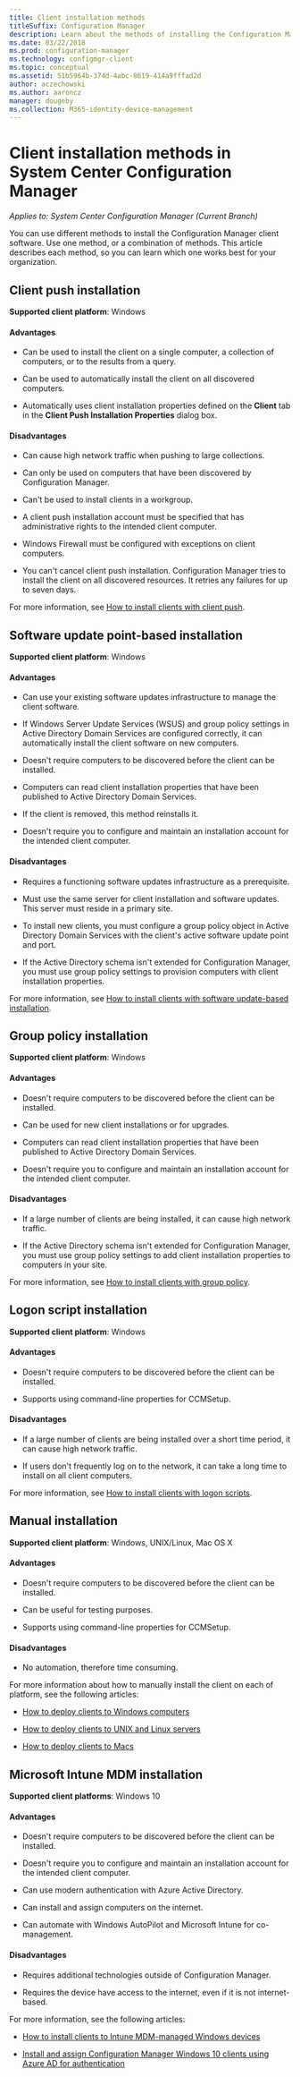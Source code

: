```yaml
---
title: Client installation methods
titleSuffix: Configuration Manager
description: Learn about the methods of installing the Configuration Manager client.
ms.date: 03/22/2018
ms.prod: configuration-manager
ms.technology: configmgr-client
ms.topic: conceptual
ms.assetid: 51b5964b-374d-4abc-8619-414a9fffad2d
author: aczechowski
ms.author: aaroncz
manager: dougeby
ms.collection: M365-identity-device-management
---
```

# Client installation methods in System Center Configuration Manager

*Applies to: System Center Configuration Manager (Current Branch)*

You can use different methods to install the Configuration Manager client software. Use one method, or a combination of methods. This article describes each method, so you can learn which one works best for your organization.  

## Client push installation  

**Supported client platform**: Windows  

#### Advantages  

-   Can be used to install the client on a single computer, a collection of computers, or to the results from a query.  

-   Can be used to automatically install the client on all discovered computers.  

-   Automatically uses client installation properties defined on the **Client** tab in the **Client Push Installation Properties** dialog box.  

#### Disadvantages  

-   Can cause high network traffic when pushing to large collections.  

-   Can only be used on computers that have been discovered by Configuration Manager.  

-   Can't be used to install clients in a workgroup.  

-   A client push installation account must be specified that has administrative rights to the intended client computer.  

-   Windows Firewall must be configured with exceptions on client computers.   

-   You can't cancel client push installation. Configuration Manager tries to install the client on all discovered resources. It retries any failures for up to seven days.  

For more information, see [How to install clients with client push](/sccm/core/clients/deploy/deploy-clients-to-windows-computers#BKMK_ClientPush).  



## Software update point-based installation  

**Supported client platform**: Windows  

#### Advantages  

-   Can use your existing software updates infrastructure to manage the client software.  

-   If Windows Server Update Services (WSUS) and group policy settings in Active Directory Domain Services are configured correctly, it can automatically install the client software on new computers.  

-   Doesn't require computers to be discovered before the client can be installed.  

-   Computers can read client installation properties that have been published to Active Directory Domain Services.  

-   If the client is removed, this method reinstalls it.  

-   Doesn't require you to configure and maintain an installation account for the intended client computer.  

#### Disadvantages  

-   Requires a functioning software updates infrastructure as a prerequisite.  

-   Must use the same server for client installation and software updates. This server must reside in a primary site.  

-   To install new clients, you must configure a group policy object in Active Directory Domain Services with the client's active software update point and port.  

-   If the Active Directory schema isn't extended for Configuration Manager, you must use group policy settings to provision computers with client installation properties.  

For more information, see [How to install clients with software update-based installation](/sccm/core/clients/deploy/deploy-clients-to-windows-computers#BKMK_ClientSUP).  



## Group policy installation  

**Supported client platform**: Windows  

#### Advantages  

-   Doesn't require computers to be discovered before the client can be installed.  

-   Can be used for new client installations or for upgrades.  

-   Computers can read client installation properties that have been published to Active Directory Domain Services.  

-   Doesn't require you to configure and maintain an installation account for the intended client computer.  

#### Disadvantages  

-   If a large number of clients are being installed, it can cause high network traffic.  

-   If the Active Directory schema isn't extended for Configuration Manager, you must use group policy settings to add client installation properties to computers in your site.  

For more information, see [How to install clients with group policy](/sccm/core/clients/deploy/deploy-clients-to-windows-computers#BKMK_ClientGP).  



## Logon script installation  

**Supported client platform**: Windows  

#### Advantages  

-   Doesn't require computers to be discovered before the client can be installed.  

-   Supports using command-line properties for CCMSetup.  

#### Disadvantages  

-   If a large number of clients are being installed over a short time period, it can cause high network traffic.  

-   If users don't frequently log on to the network, it can take a long time to install on all client computers.  

For more information, see [How to install clients with logon scripts](/sccm/core/clients/deploy/deploy-clients-to-windows-computers#BKMK_ClientLogonScript).  



## Manual installation  

**Supported client platform**: Windows, UNIX/Linux, Mac OS X  

#### Advantages  

-   Doesn't require computers to be discovered before the client can be installed.  

-   Can be useful for testing purposes.  

-   Supports using command-line properties for CCMSetup.  

#### Disadvantages  

-   No automation, therefore time consuming.  

For more information about how to manually install the client on each of platform, see the following articles:  

-   [How to deploy clients to Windows computers](/sccm/core/clients/deploy/deploy-clients-to-windows-computers#BKMK_Manual)  

-   [How to deploy clients to UNIX and Linux servers](/sccm/core/clients/deploy/deploy-clients-to-unix-and-linux-servers)  

-   [How to deploy clients to Macs](/sccm/core/clients/deploy/deploy-clients-to-macs)  



## Microsoft Intune MDM installation

**Supported client platforms**: Windows 10

#### Advantages  

-   Doesn't require computers to be discovered before the client can be installed.  

-   Doesn't require you to configure and maintain an installation account for the intended client computer.  

-   Can use modern authentication with Azure Active Directory.  

-   Can install and assign computers on the internet.  

-   Can automate with Windows AutoPilot and Microsoft Intune for co-management.  

#### Disadvantages  

-   Requires additional technologies outside of Configuration Manager.  

-   Requires the device have access to the internet, even if it is not internet-based.  

For more information, see the following articles:  

-   [How to install clients to Intune MDM-managed Windows devices](/sccm/core/clients/deploy/deploy-clients-to-windows-computers#bkmk_mdm)  

-   [Install and assign Configuration Manager Windows 10 clients using Azure AD for authentication](/sccm/core/clients/deploy/deploy-clients-cmg-azure)  

